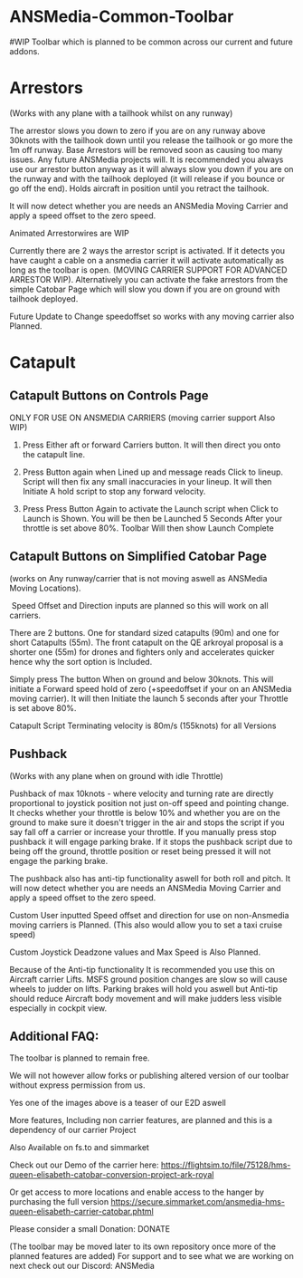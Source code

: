 # ANSMedia-Common-Toolbar
#WIP Toolbar which is planned to be common across our current and future addons.

# Arrestors  
(Works with any plane with a tailhook whilst on any runway)

The arrestor slows you down to zero if you are on any runway above 30knots with the tailhook down until you release the tailhook or go more the 1m off runway. Base Arrestors will be removed soon as causing too many issues. Any future ANSMedia projects will. It is recommended you always use our arrestor button anyway as it will always slow you down if you are on the runway and with the tailhook deployed (it will release if you bounce or go off the end). Holds aircraft in position until you retract the tailhook.

It will now detect whether you are needs an ANSMedia Moving Carrier and apply a speed offset to the zero speed.

Animated Arrestorwires are WIP

Currently there are 2 ways the arrestor script is activated. If it detects you have caught a cable on a ansmedia carrier it will activate automatically as long as the toolbar is open. (MOVING CARRIER SUPPORT FOR ADVANCED ARRESTOR WIP). Alternatively you can activate the fake arrestors from the simple Catobar Page which will slow you down if you are on ground with tailhook deployed.

Future Update to Change speedoffset so works with any moving carrier also Planned.




# Catapult 
## Catapult Buttons on Controls Page

ONLY FOR USE ON ANSMEDIA CARRIERS (moving carrier support Also WIP)

1. Press Either aft or forward Carriers button. It will then direct you onto the catapult line. 

2. Press Button again when Lined up and message reads Click to lineup. Script will then fix any small inaccuracies in your lineup. It will then Initiate A hold script to stop any forward velocity.

3. Press Press Button Again to activate the Launch script when Click to Launch is Shown. You will be then be Launched 5 Seconds After your throttle is set above 80%. Toolbar Will then show Launch Complete




## Catapult Buttons on Simplified Catobar Page
(works on Any runway/carrier that is not moving aswell as ANSMedia Moving Locations).

 Speed Offset and Direction inputs are planned so this will work on all carriers.

There are 2 buttons. One for standard sized catapults (90m) and one for short Catapults (55m). The front catapult on the QE arkroyal proposal is a shorter one (55m) for drones and fighters only and accelerates quicker hence why the sort option is Included.

Simply press The button When on ground and below 30knots. This will initiate a Forward speed hold of zero (+speedoffset if your on an ANSMedia moving carrier). It will then Initiate the launch 5 seconds after your Throttle is set above 80%. 




Catapult Script Terminating velocity is 80m/s (155knots) for all Versions





## Pushback
(Works with any plane when on ground with idle Throttle)

Pushback of max 10knots - where velocity and turning rate are directly proportional to joystick position not just on-off speed and pointing change. It checks whether your throttle is below 10% and whether you are on the ground to make sure it doesn't trigger in the air and stops the script if you say fall off a carrier or increase your throttle. If you manually press stop pushback it will engage parking brake. If it stops the pushback script due to being off the ground, throttle position or reset being pressed it will not engage the parking brake.

The pushback also has anti-tip functionality aswell for both roll and pitch. It will now detect whether you are needs an ANSMedia Moving Carrier and apply a speed offset to the zero speed.

Custom User inputted Speed offset and direction for use on non-Ansmedia moving carriers is Planned. (This also would allow you to set a taxi cruise speed)

Custom Joystick Deadzone values and Max Speed is Also Planned.

Because of the Anti-tip functionality It is recommended you use this on Aircraft carrier Lifts. MSFS ground position changes are slow so will cause wheels to judder on lifts. Parking brakes will hold you aswell but Anti-tip should reduce Aircraft body movement and will make judders less visible especially in cockpit view.




## Additional FAQ:

The toolbar is planned to remain free.

We will not however allow forks or publishing altered version of our toolbar without express permission from us.

Yes one of the images above is a teaser of our E2D aswell

More features, Including non carrier features, are planned and this is a dependency of our carrier Project


Also Available on fs.to and simmarket

Check out our Demo of the carrier here: https://flightsim.to/file/75128/hms-queen-elisabeth-catobar-conversion-project-ark-royal

Or get access to more locations and enable access to the hanger by purchasing the full version https://secure.simmarket.com/ansmedia-hms-queen-elisabeth-carrier-catobar.phtml

Please consider a small Donation: DONATE

(The toolbar may be moved later to its own repository once more of the planned features are added)
For support and to see what we are working on next check out our Discord: ANSMedia
